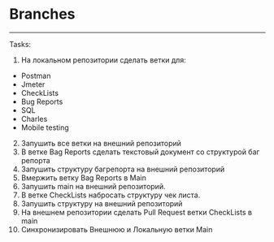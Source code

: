 # Branches
____

Tasks:  
1) На локальном репозитории сделать ветки для:
- Postman  
- Jmeter  
- CheckLists  
- Bug Reports  
- SQL  
- Charles  
- Mobile testing  

2) Запушить все ветки на внешний репозиторий
3) В ветке Bag Reports сделать текстовый документ со структурой баг репорта
4) Запушить структуру багрепорта на внешний репозиторий
5) Вмержить ветку Bag Reports в Main
6) Запушить main на внешний репозиторий.
7) В ветке CheckLists набросать структуру чек листа.
8) Запушить структуру на внешний репозиторий
9) На внешнем репозитории сделать Pull Request ветки CheckLists в main
10) Синхронизировать Внешнюю и Локальную ветки Main
